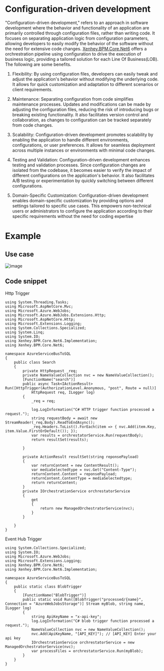 ﻿# Configuration-driven development
 "Configuration-driven development," refers to an approach in software development where the behavior and functionality of an application are primarily controlled through configuration files, rather than writing code. It focuses on separating application logic from configuration parameters, allowing developers to easily modify the behavior of the software without the need for extensive code changes.  [Xenhey.BPM.Core.Net6](https://www.nuget.org/packages/Xenhey.BPM.Core.Net6) offers a orchrestration pipeline using configuration to drive the execution of business logic, providing a tailored solution for each Line Of Business(LOB). The following are some benefits. 

 1. Flexibility: By using configuration files, developers can easily tweak and adjust the application's behavior without modifying the underlying code. It allows for quick customization and adaptation to different scenarios or client requirements.

2. Maintenance: Separating configuration from code simplifies maintenance processes. Updates and modifications can be made by adjusting the configuration files, reducing the risk of introducing bugs or breaking existing functionality. It also facilitates version control and collaboration, as changes to configuration can be tracked separately from code changes.

3. Scalability: Configuration-driven development promotes scalability by enabling the application to handle different environments, configurations, or user preferences. It allows for seamless deployment across multiple instances or environments with minimal code changes.

4. Testing and Validation: Configuration-driven development enhances testing and validation processes. Since configuration changes are isolated from the codebase, it becomes easier to verify the impact of different configurations on the application's behavior. It also facilitates A/B testing or experimentation by quickly switching between different configurations.

5. Domain-Specific Customization: Configuration-driven development enables domain-specific customization by providing options and settings tailored to specific use cases. This empowers non-technical users or administrators to configure the application according to their specific requirements without the need for coding expertise
# Example
## Use case
![image](https://github.com/oigbokwe73/documentation/assets/15838780/d8e06136-f4a8-4bdf-8942-b21c62fed6e4)
## Code snippet
Http Trigger 
```
using System.Threading.Tasks;
using Microsoft.AspNetCore.Mvc;
using Microsoft.Azure.WebJobs;
using Microsoft.Azure.WebJobs.Extensions.Http;
using Microsoft.AspNetCore.Http;
using Microsoft.Extensions.Logging;
using System.Collections.Specialized;
using System.Linq;
using System.IO;
using Xenhey.BPM.Core.Net6.Implementation;
using Xenhey.BPM.Core.Net6;

namespace AzureServiceBusToSQL
{
    public class Search
    {
        private HttpRequest _req;
        private NameValueCollection nvc = new NameValueCollection();
        [FunctionName("search")]
        public async Task<IActionResult> Run([HttpTrigger(AuthorizationLevel.Anonymous, "post", Route = null)]
            HttpRequest req, ILogger log)
        {
            _req = req;

            log.LogInformation("C# HTTP trigger function processed a request.");
            string requestBody = await new StreamReader(_req.Body).ReadToEndAsync();
            _req.Headers.ToList().ForEach(item => { nvc.Add(item.Key, item.Value.FirstOrDefault()); });
            var results = orchrestatorService.Run(requestBody);
            return resultSet(results);

        }

        private ActionResult resultSet(string reponsePayload)
        {
            var returnContent = new ContentResult();
            var mediaSelectedtype = nvc.Get("Content-Type");
            returnContent.Content = reponsePayload;
            returnContent.ContentType = mediaSelectedtype;
            return returnContent;
        }
        private IOrchestrationService orchrestatorService
        {
            get
            {
                return new ManagedOrchestratorService(nvc);
            }
        }

    }
}
```
Event Hub Trigger 

```
using System.Collections.Specialized;
using System.IO;
using Microsoft.Azure.WebJobs;
using Microsoft.Extensions.Logging;
using Xenhey.BPM.Core.Net6;
using Xenhey.BPM.Core.Net6.Implementation;

namespace AzureServiceBusToSQL
{
    public static class BlobTrigger
    {
        [FunctionName("BlobTrigger")]
        public static void Run([BlobTrigger("processed/{name}", Connection = "AzureWebJobsStorage")] Stream myBlob, string name, ILogger log)
        {
            string ApiKeyName = "x-api-key";
            log.LogInformation("C# blob trigger function processed a request.");
            NameValueCollection nvc = new NameValueCollection();
            nvc.Add(ApiKeyName, "[API_KEY]"); // [API_KEY] Enter your api key
            IOrchestrationService orchrestatorService = new ManagedOrchestratorService(nvc);
            var processFiles = orchrestatorService.Run(myBlob);
        }
    }
}
```
